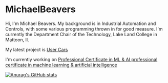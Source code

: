 # MichaelBeavers
Hi, I'm Michael Beavers. 
My background is in Industrial Automation and Controls, with some various programming thrown in for good measure.
I'm currently the Department Chair of the Technology,  Lake Land College in Mattoon, Il.<br>

My latest project is [User Cars]()
  
I'm currently working on [Professional Certificate in ML & AI professional certificate in machine learning & artificial intelligence](https://berkeley-online-executive-education.emeritus.org/professional-certificate-machine-learning-artificial-intelligence?utm_source=Google&utm_medium=c&utm_term=ai%20certification&utm_location=9022250&utm_campaign=B-365D_US_GG_SE_BH-PCMLAI_CA&utm_content=mlai&gclid=Cj0KCQjwxtSSBhDYARIsAEn0thRDPsqV7I7j2sRKkgA7P534PaXQ83KHDO_Ztar8YYxb46GEWpA5odkaAlc0EALw_wcB)




[![Anurag's GitHub stats](https://github-readme-stats.vercel.app/api?username=mbeavers34)](https://github.com/anuraghazra/github-readme-stats)
